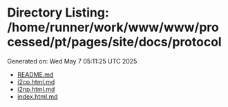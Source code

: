 # Directory Listing: /home/runner/work/www/www/processed/pt/pages/site/docs/protocol
Generated on: Wed May  7 05:11:25 UTC 2025

- [README.md](README.md)
- [i2cp.html.md](i2cp.html.md)
- [i2np.html.md](i2np.html.md)
- [index.html.md](index.html.md)
